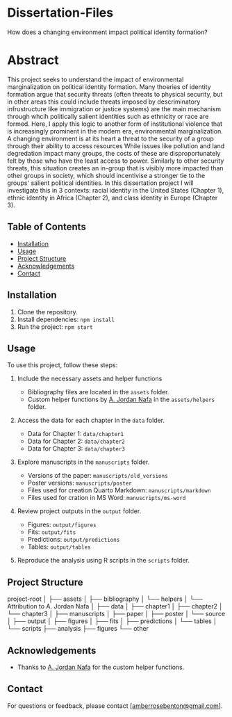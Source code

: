 # Dissertation-Files
How does a changing environment impact political identity formation?

# Abstract

This project seeks to understand the impact of environmental marginalization on political identity formation. Many thoeries of identity formation argue that security threats (often threats to physical security, but in other areas this could include threats imposed by descriminatory infrustructure like immigration or justice systems) are the main mechanism through whcih politically salient identities such as ethnicity or race are formed. Here, I apply this logic to another form of institutional violence that is increasingly prominent in the modern era, environmental marginalization. A changing environment is at its heart a threat to the security of a group through their ability to access resources While issues like pollution and land degredation impact many groups, the costs of these are disproportunately felt by those who have the least access to power. Similarly to other security threats, this situation creates an in-group that is visibly more impacted than other groups in society, which should incentivise a stronger tie to the groups' salient political identities. In this dissertation project I will investigate this in 3 contexts: racial identity in the United States (Chapter 1), ethnic identity in Africa (Chapter 2), and class identity in Europe (Chapter 3). 

## Table of Contents

- [Installation](#installation)
- [Usage](#usage)
- [Project Structure](#project-structure)
- [Acknowledgements](#acknowledgements)
- [Contact](#contact)

## Installation

1. Clone the repository.
2. Install dependencies: `npm install`
3. Run the project: `npm start`

## Usage

To use this project, follow these steps:

1. Include the necessary assets and helper functions
   - Bibliography files are located in the `assets` folder.
   - Custom helper functions by [A. Jordan Nafa](https://github.com/ajnafa) in the `assets/helpers` folder.

2. Access the data for each chapter in the `data` folder.
   - Data for Chapter 1: `data/chapter1`
   - Data for Chapter 2: `data/chapter2`
   - Data for Chapter 3: `data/chapter3`

3. Explore manuscripts in the `manuscripts` folder.
   - Versions of the paper: `manuscripts/old_versions`
   - Poster versions: `manuscripts/poster`
   - Files used for creation Quarto Markdown: `manuscripts/markdown`
   - Files used for cration in MS Word: `manuscripts/ms-word`

4. Review project outputs in the `output` folder.
   - Figures: `output/figures`
   - Fits: `output/fits`
   - Predictions: `output/predictions`
   - Tables: `output/tables`

5. Reproduce the analysis using R scripts in the `scripts` folder.

## Project Structure

project-root
│
├── assets
│ ├── bibliography
│ └── helpers
│ └── Attribution to A. Jordan Nafa
│
├── data
│ ├── chapter1
│ ├── chapter2
│ └── chapter3
│
├── manuscripts
│ ├── paper
│ ├── poster
│ └── source
│
├── output
│ ├── figures
│ ├── fits
│ ├── predictions
│ └── tables
│
└── scripts
├── analysis
├── figures
└── other

## Acknowledgements

- Thanks to [A. Jordan Nafa](https://github.com/ajnafa) for the custom helper functions.
  
## Contact

For questions or feedback, please contact [amberrosebenton@gmail.com].
